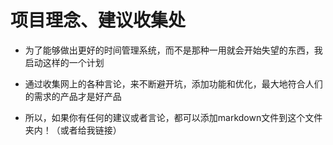 # 项目理念、建议收集处
- 为了能够做出更好的时间管理系统，而不是那种一用就会开始失望的东西，我启动这样的一个计划
- 通过收集网上的各种言论，来不断避开坑，添加功能和优化，最大地符合人们的需求的产品才是好产品

- 所以，如果你有任何的建议或者言论，都可以添加markdown文件到这个文件夹内！（或者给我链接）